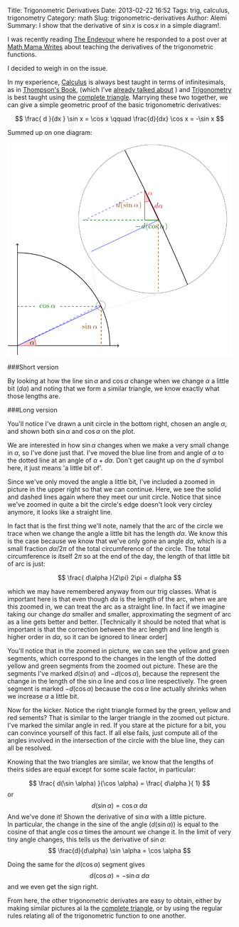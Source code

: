 Title: Trigonometric Derivatives
Date: 2013-02-22 16:52
Tags: trig, calculus, trigonometry
Category: math
Slug: trigonometric-derivatives
Author: Alemi
Summary: I show that the derivative of $\sin x$ is $\cos x$ in a simple diagram!.

I was recently reading [The Endevour](http://www.johndcook.com/blog/2013/02/11/differentiating-bananas-and-co-bananas/) 
where he responded to a post over at 
[Math Mama Writes](http://mathmamawrites.blogspot.com/2013/02/derivatives-of-sine-and-cosine.html)
about teaching the derivatives of the trigonometric functions.

I decided to weigh in on the issue.

In my experience, 
[Calculus](http://en.wikipedia.org/wiki/Calculus) is always best taught
in terms of infinitesimals, as in 
[Thompson's Book](http://books.google.com/books?id=BrhBAAAAYAAJ&printsec=frontcover&dq=calculus+made+easy&hl=en&sa=X&ei=vu8nUZ-MGcW20AHknICgCw&ved=0CD4Q6AEwAA), 
(which I've [already talked about](|filename|../old/four-fantastic-books-3-of-which-are-free-.md) ) 
and [Trigonometry](http://en.wikipedia.org/wiki/Trigonometry) is best taught using 
the [complete triangle](http://tricochet.com/math/pdfs/completetriangle.pdf).
Marrying these two together, we can give a simple geometric proof of the basic trigonometric derivatives:

$$ \frac{ d }{dx } \sin x = \cos x \qquad \frac{d}{dx} \cos x = -\sin x $$

Summed up on one diagram:
<center>
    <a href="/static/images/trigdiff.pdf">
    <img src="/static/images/trigdiff.png" width=600px alt="Trigonometic Derivatives">
    </a>
</center>

###Short version

By looking at how the line $\sin \alpha$ and $\cos \alpha$ change when we change $\alpha$ a little bit ($d\alpha$) and noting that we form a similar triangle, we know exactly what those lengths are.

###Long version

You'll notice I've drawn a unit circle in the bottom right, chosen an angle $\alpha$, and shown both $\sin \alpha$ and $\cos \alpha$ on the plot.

We are interested in how $\sin \alpha$ changes when we make a very small change in $\alpha$, so I've done just that.  I've moved the blue line from and angle of $\alpha$ to the dotted line at an angle of $\alpha + d\alpha$.  Don't get caught up on the $d$ symbol here, it just means 'a little bit of'.

Since we've only moved the angle a little bit, I've included a zoomed in picture in the upper right so that we can continue.  Here, we see the solid and dashed lines again where they meet our unit circle.  Notice that since we've zoomed in quite a bit the circle's edge doesn't look very circley anymore, it looks like a straight line.

In fact that is the first thing we'll note, namely that the arc of the circle we trace when we change the angle a little bit has the length $d\alpha$.  We know this is the case because we know that we've only gone an angle $d\alpha$, which is a small fraction $d\alpha/2\pi$ of the total circumference of the circle.  The total circumference is itself $2\pi$ so at the end of the day, the length of that little bit of arc is just:

$$ \frac{ d\alpha }{2\pi} 2\pi = d\alpha $$

which we may have remembered anyway from our trig classes. What is important here is that even though $d \alpha$ is the length of the arc, when we are this zoomed in,
we can treat the arc as a straight line.  In fact if we imagine taking our change $d\alpha$ smaller and smaller,
approximating the segment of arc as a line gets better and better. [Technically it should be noted that what is important is that the correction between the arc length and line length is higher order in $d\alpha$, so it can be ignored to linear order]

You'll notice that in the zoomed in picture, we can see the yellow and green segments,
which correspond to the changes in the length of the dotted yellow and green segments
from the zoomed out picture.  These are the segments I've marked $d(\sin \alpha)$ and $-d(\cos \alpha)$, because the represent the change in the length of the $\sin \alpha$ line
and $\cos \alpha$ line respectively.  The green segment is marked $-d(\cos \alpha)$ because the $\cos \alpha$ line actually shrinks when we increase $\alpha$ a little bit.

Now for the kicker.  Notice the right triangle formed by the green, yellow and red sements?  That is similar to the larger triangle in the zoomed out picture.  I've marked the similar angle in red.  If you stare at the picture for a bit, you can convince yourself of this fact.  If all else fails, just compute all of the angles involved in the intersection of the circle with the blue line, they can all be resolved.

Knowing that the two triangles are similar, we know that the lengths of theirs sides are equal except for some scale factor, in particular:

$$ \frac{ d(\sin \alpha) }{\cos \alpha} = \frac{ d\alpha }{ 1} $$
or 
$$ d(\sin \alpha) = \cos \alpha \ d\alpha $$
And we've done it! Shown the derivative of $\sin \alpha$ with a little picture.  
In particular, the change in the sine of the angle ($d(\sin \alpha)$) is equal to the cosine of that angle $\cos \alpha$ times the amount we change it.  In the limit of very tiny angle changes, this tells us the derivative of $\sin \alpha$:
$$ \frac{d}{d\alpha} \sin \alpha = \cos \alpha $$

Doing the same for the $d(\cos \alpha)$ segment gives
$$ d(\cos \alpha) = -\sin\alpha \ d\alpha $$
and we even get the sign right.  

From here, the other trigonometric derivates are easy to obtain, either by making similar pictures al la the [complete triangle](http://tricochet.com/math/pdfs/completetriangle.pdf),
or by using the regular rules relating all of the trigonometric function to one another.
